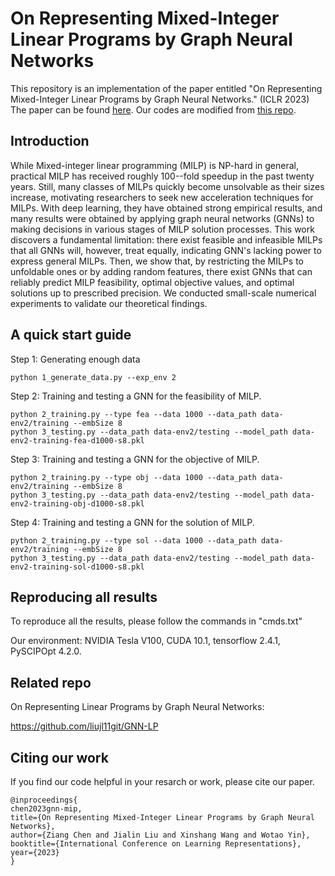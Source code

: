 # On Representing Mixed-Integer Linear Programs by Graph Neural Networks


This repository is an implementation of the paper entitled "On Representing Mixed-Integer Linear Programs by Graph Neural Networks." (ICLR 2023) The paper can be found [here](https://openreview.net/forum?id=4gc3MGZra1d). Our codes are modified from [this repo](https://github.com/ds4dm/learn2branch).

## Introduction

While Mixed-integer linear programming (MILP) is NP-hard in general, practical MILP has received roughly 100--fold speedup in the past twenty years. Still, many classes of MILPs quickly become unsolvable as their sizes increase, motivating researchers to seek new acceleration techniques for MILPs. With deep learning, they have obtained strong empirical results, and many results were obtained by applying graph neural networks (GNNs) to making decisions in various stages of MILP solution processes. This work discovers a fundamental limitation: there exist feasible and infeasible MILPs that all GNNs will, however, treat equally, indicating GNN's lacking power to express general MILPs. Then, we show that, by restricting the MILPs to unfoldable ones or by adding random features, there exist GNNs that can reliably predict MILP feasibility, optimal objective values, and optimal solutions up to prescribed precision.  We conducted small-scale numerical experiments to validate our theoretical findings.

## A quick start guide

Step 1: Generating enough data
```
python 1_generate_data.py --exp_env 2 
```
Step 2: Training and testing a GNN for the feasibility of MILP.
```
python 2_training.py --type fea --data 1000 --data_path data-env2/training --embSize 8
python 3_testing.py --data_path data-env2/testing --model_path data-env2-training-fea-d1000-s8.pkl
```
Step 3: Training and testing a GNN for the objective of MILP.
```
python 2_training.py --type obj --data 1000 --data_path data-env2/training --embSize 8
python 3_testing.py --data_path data-env2/testing --model_path data-env2-training-obj-d1000-s8.pkl
```
Step 4: Training and testing a GNN for the solution of MILP.
```
python 2_training.py --type sol --data 1000 --data_path data-env2/training --embSize 8
python 3_testing.py --data_path data-env2/testing --model_path data-env2-training-sol-d1000-s8.pkl
```

## Reproducing all results

To reproduce all the results, please follow the commands in "cmds.txt"

Our environment: NVIDIA Tesla V100, CUDA 10.1, tensorflow 2.4.1, PySCIPOpt 4.2.0.

## Related repo

On Representing Linear Programs by Graph Neural Networks:

https://github.com/liujl11git/GNN-LP

## Citing our work

If you find our code helpful in your resarch or work, please cite our paper.
```
@inproceedings{
chen2023gnn-mip,
title={On Representing Mixed-Integer Linear Programs by Graph Neural Networks},
author={Ziang Chen and Jialin Liu and Xinshang Wang and Wotao Yin},
booktitle={International Conference on Learning Representations},
year={2023}
}
```

